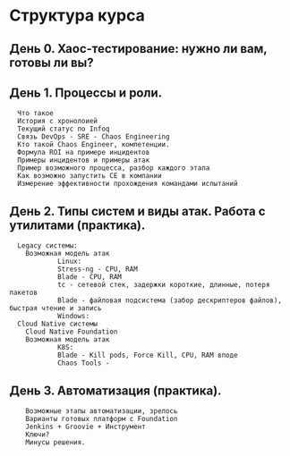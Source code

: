 # Структура курса

## День 0. Хаос-тестирование: нужно ли вам, готовы ли вы?

## День 1. Процессы и роли.

```
  Что такое
  История с хронолоией
  Текущий статус по Infoq
  Связь DevOps - SRE - Chaos Engineering
  Кто такой Chaos Engineer, компетенции.
  Формула ROI на примере инцидентов
  Примеры инцидентов и примеры атак
  Пример возможного процесса, разбор каждого этапа
  Как возможно запустить CE в компании
  Измерение эффективности прохождения командами испытаний
```

## День 2. Типы сиcтем и виды атак. Работа с утилитами (практика).

```
  Legacy системы:
    Возможная модель атак
            Linux:
            Stress-ng - CPU, RAM
            Blade - CPU, RAM
            tc - сетевой стек, задержки короткие, длинные, потеря пакетов
            Blade - файловая подсистема (забор дескриптеров файлов), быстрая чтение и запись
            Windows:
  Cloud Native системы
    Cloud Native Foundation
    Возможная модель атак
            K8S:
            Blade - Kill pods, Force Kill, CPU, RAM вподе
            Chaos Tools -
```

## День 3. Автоматизация (практика).

```
    Возможные этапы автоматизации, зрелось
    Варианты готовых платформ с Foundation
    Jenkins + Groovie + Инструмент
    Ключи?
    Минусы решения.
```
